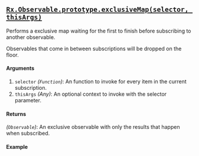 ## [`Rx.Observable.prototype.exclusiveMap(selector, thisArgs)`](https://github.com/Reactive-Extensions/RxJS/blob/master/src/core/linq/observable/exclusivemap.js)

Performs a exclusive map waiting for the first to finish before subscribing to another observable.

Observables that come in between subscriptions will be dropped on the floor.

#### Arguments
1. `selector` *(`Function`)*: An function to invoke for every item in the current subscription.
2. `thisArgs` *(Any)*: An optional context to invoke with the selector parameter.

#### Returns
*(`Observable`)*: An exclusive observable with only the results that happen when subscribed.

#### Example